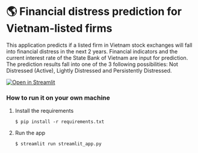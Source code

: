 # :earth_americas: Financial distress prediction for Vietnam-listed firms

This application predicts if a listed firm in Vietnam stock exchanges will fall into financial distress
in the next 2 years. Financial indicators and the current interest rate of the State Bank of Vietnam are input for prediction.
The prediction results fall into one of the 3 following possibilities: Not Distressed (Active), Lightly Distressed and Persistently Distressed.

[![Open in Streamlit](https://static.streamlit.io/badges/streamlit_badge_black_white.svg)](https://gdp-dashboard-template.streamlit.app/)

### How to run it on your own machine

1. Install the requirements

   ```
   $ pip install -r requirements.txt
   ```

2. Run the app

   ```
   $ streamlit run streamlit_app.py
   ```
